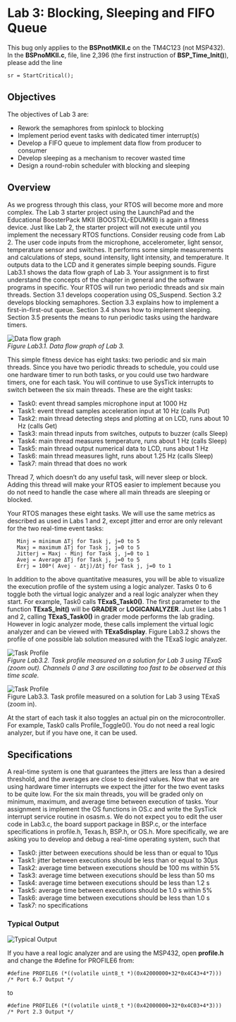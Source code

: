 # Lab 3: Blocking, Sleeping and FIFO Queue

This bug only applies to the **BSPnotMKII.c** on the TM4C123 (not MSP432). In the **BSPnoMKII.c**, file, line 2,396 (the first instruction of **BSP_Time_Init()**), please add the line

   `sr = StartCritical();`

## Objectives

The objectives of Lab 3 are:

- Rework the semaphores from spinlock to blocking
- Implement period event tasks with dedicated timer interrupt(s)
- Develop a FIFO queue to implement data flow from producer to consumer
- Develop sleeping as a mechanism to recover wasted time
- Design a round-robin scheduler with blocking and sleeping

## Overview

As we progress through this class, your RTOS will become more and more complex. The Lab 3 starter project using the LaunchPad and the Educational BoosterPack MKII (BOOSTXL-EDUMKII) is again a fitness device. Just like Lab 2, the starter project will not execute until you implement the necessary RTOS functions. Consider reusing code from Lab 2. The user code inputs from the microphone, accelerometer, light sensor, temperature sensor and switches. It performs some simple measurements and calculations of steps, sound intensity, light intensity, and temperature. It outputs data to the LCD and it generates simple beeping sounds. Figure Lab3.1 shows the data flow graph of Lab 3. Your assignment is to first understand the concepts of the chapter in general and the software programs in specific. Your RTOS will run two periodic threads and six main threads. Section 3.1 develops cooperation using OS_Suspend. Section 3.2 develops blocking semaphores. Section 3.3 explains how to implement a first-in-first-out queue. Section 3.4 shows how to implement sleeping. Section 3.5 presents the means to run periodic tasks using the hardware timers.

![Data flow graph](https://github.com/jeff-daniels/UTAustinX-Real-Time-Bluetooth-Networks-Shape-The-World/blob/main/Lab%203%20Blocking%2C%20Sleeping%20and%20FIFO%20Queue/Lab3.1dataFlow.jpg)  
*Figure Lab3.1. Data flow graph of Lab 3.*

This simple fitness device has eight tasks: two periodic and six main threads. Since you have two periodic threads to schedule, you could use one hardware timer to run both tasks, or you could use two hardware timers, one for each task. You will continue to use SysTick interrupts to switch between the six main threads. These are the eight tasks:

- Task0: event thread samples microphone input at 1000 Hz
- Task1: event thread samples acceleration input at 10 Hz (calls Put)
- Task2: main thread detecting steps and plotting at on LCD, runs about 10 Hz (calls Get)
- Task3: main thread inputs from switches, outputs to buzzer (calls Sleep)
- Task4: main thread measures temperature, runs about 1 Hz (calls Sleep)
- Task5: main thread output numerical data to LCD, runs about 1 Hz
- Task6: main thread measures light, runs about 1.25 Hz (calls Sleep)
- Task7: main thread that does no work

Thread 7, which doesn’t do any useful task, will never sleep or block. Adding this thread will make your RTOS easier to implement because you do not need to handle the case where all main threads are sleeping or blocked.

Your RTOS manages these eight tasks. We will use the same metrics as described as used in Labs 1 and 2, except jitter and error are only relevant for the two real-time event tasks:

       Minj = minimum ΔTj for Task j, j=0 to 5
       Maxj = maximum ΔTj for Task j, j=0 to 5
       Jitterj = Maxj - Minj for Task j, j=0 to 1
       Avej = Average ΔTj for Task j, j=0 to 5
       Errj = 100*( Avej - Δtj)/Δtj for Task j, j=0 to 1

In addition to the above quantitative measures, you will be able to visualize the execution profile of the system using a logic analyzer. Tasks 0 to 6 toggle both the virtual logic analyzer and a real logic analyzer when they start. For example, Task0 calls **TExaS_Task0()**. The first parameter to the function **TExaS_Init()** will be **GRADER** or **LOGICANALYZER**. Just like Labs 1 and 2, calling **TExaS_Task0()** in grader mode performs the lab grading. However in logic analyzer mode, these calls implement the virtual logic analyzer and can be viewed with **TExaSdisplay**. Figure Lab3.2 shows the profile of one possible lab solution measured with the TExaS logic analyzer.

![Task Profile](https://github.com/jeff-daniels/UTAustinX-Real-Time-Bluetooth-Networks-Shape-The-World/blob/main/Lab%203%20Blocking%2C%20Sleeping%20and%20FIFO%20Queue/Lab3_2_logicAnalyzer.jpg)  
*Figure Lab3.2. Task profile measured on a solution for Lab 3 using TExaS (zoom out). Channels 0 and 3 are oscillating too fast to be observed at this time scale.*

![Task Profile](https://github.com/jeff-daniels/UTAustinX-Real-Time-Bluetooth-Networks-Shape-The-World/blob/main/Lab%203%20Blocking%2C%20Sleeping%20and%20FIFO%20Queue/Lab3_3_logicAnalyzer.jpg)  
Figure Lab3.3. Task profile measured on a solution for Lab 3 using TExaS (zoom in).

At the start of each task it also toggles an actual pin on the microcontroller. For example, Task0 calls Profile_Toggle0(). You do not need a real logic analyzer, but if you have one, it can be used.

## Specifications

A real-time system is one that guarantees the jitters are less than a desired threshold, and the averages are close to desired values. Now that we are using hardware timer interrupts we expect the jitter for the two event tasks to be quite low. For the six main threads, you will be graded only on minimum, maximum, and average time between execution of tasks. Your assignment is implement the OS functions in OS.c and write the SysTick interrupt service routine in osasm.s. We do not expect you to edit the user code in Lab3.c, the board support package in BSP.c, or the interface specifications in profile.h, Texas.h, BSP.h, or OS.h. More specifically, we are asking you to develop and debug a real-time operating system, such that

- Task0: jitter between executions should be less than or equal to 10µs
- Task1: jitter between executions should be less than or equal to 30µs
- Task2: average time between executions should be 100 ms within 5%
- Task3: average time between executions should be less than 50 ms
- Task4: average time between executions should be less than 1.2 s
- Task5: average time between executions should be 1.0 s within 5%
- Task6: average time between executions should be less than 1.0 s
- Task7: no specifications

### Typical Output
![Typical Output](https://github.com/jeff-daniels/UTAustinX-Real-Time-Bluetooth-Networks-Shape-The-World/blob/main/Lab%203%20Blocking%2C%20Sleeping%20and%20FIFO%20Queue/Lab3Output.jpg)  

If you have a real logic analyzer and are using the MSP432, open **profile.h** and change the #define for PROFILE6 from:

`#define PROFILE6 (*((volatile uint8_t *)(0x42000000+32*0x4C43+4*7))) /* Port 6.7 Output */`

to

`#define PROFILE6 (*((volatile uint8_t *)(0x42000000+32*0x4C03+4*3))) /* Port 2.3 Output */`
